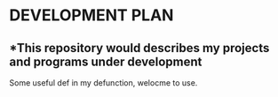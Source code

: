 # DEVELOPMENT PLAN

*This repository would describes my projects and programs under development
---------------------------------------------------------------------------
Some useful def in my defunction, welocme to use.
